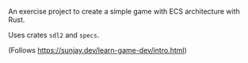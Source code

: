 An exercise project to create a simple game with ECS architecture with Rust.

Uses crates `sdl2` and `specs`.

(Follows https://sunjay.dev/learn-game-dev/intro.html)
